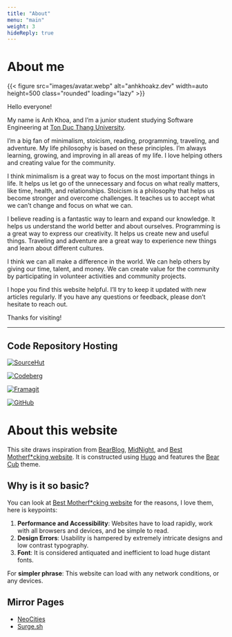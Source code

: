 ```yaml
---
title: "About"
menu: "main"
weight: 3
hideReply: true
---
```


# About me

{{< figure src="images/avatar.webp" alt="anhkhoakz.dev"  width=auto height=500 class="rounded" loading="lazy" >}}

Hello everyone!

My name is Anh Khoa, and I’m a junior student studying Software Engineering at [Ton Duc Thang University](https://tdtu.edu.vn/).

I’m a big fan of minimalism, stoicism, reading, programming, traveling, and adventure. My life philosophy is based on these principles. I’m always learning, growing, and improving in all areas of my life. I love helping others and creating value for the community.

I think minimalism is a great way to focus on the most important things in life. It helps us let go of the unnecessary and focus on what really matters, like time, health, and relationships. Stoicism is a philosophy that helps us become stronger and overcome challenges. It teaches us to accept what we can’t change and focus on what we can.

I believe reading is a fantastic way to learn and expand our knowledge. It helps us understand the world better and about ourselves. Programming is a great way to express our creativity. It helps us create new and useful things. Traveling and adventure are a great way to experience new things and learn about different cultures.

I think we can all make a difference in the world. We can help others by giving our time, talent, and money. We can create value for the community by participating in volunteer activities and community projects.

I hope you find this website helpful. I’ll try to keep it updated with new articles regularly. If you have any questions or feedback, please don’t hesitate to reach out.

Thanks for visiting!

---

## Code Repository Hosting

[![SourceHut](https://img.shields.io/badge/SourceHut-white?style=for-the-badge&logo=sourcehut&logoColor=black)](https://sr.ht/~anhkhoakz/)

[![Codeberg](https://img.shields.io/badge/Codeberg-white?style=for-the-badge&logo=forgejo)](https://codeberg.org/anhkhoakz/)

[![Framagit](https://img.shields.io/badge/Framagit-white?style=for-the-badge&logo=gitlab)](https://framagit.org/anhkhoakz)

[![GitHub](https://img.shields.io/badge/GitHub-white?style=for-the-badge&logo=github&logoColor=black)](https://github.com/anhkhoakz)


# About this website

This site draws inspiration from [BearBlog](https://bearblog.dev/), [MidNight](https://midnight.pub/), and [Best Motherf\*cking website](https://bestmotherfucking.website/). It is constructed using [Hugo](https://gohugo.io/) and features the [Bear Cub](https://themes.gohugo.io/themes/hugo-bearcub/) theme.

## Why is it so basic?

You can look at [Best Motherf\*cking website](https://bestmotherfucking.website/) for the reasons, I love them, here is keypoints:

1. **Performance and Accessibility**: Websites have to load rapidly, work with all browsers and devices, and be simple to read.
2. **Design Errors**: Usability is hampered by extremely intricate designs and low contrast typography.
3. **Font**: It is considered antiquated and inefficient to load huge distant fonts.

For **simpler phrase**: This website can load with any network conditions, or any devices.

## Mirror Pages

-   [NeoCities](https://anhkhoakz.neocities.org/)
-   [Surge.sh](https://anhkhoakz.surge.sh/)
